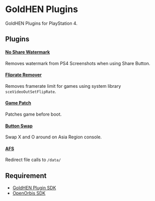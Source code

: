 # GoldHEN Plugins

GoldHEN Plugins for PlayStation 4.

## Plugins

#### [No Share Watermark](/plugin-src/no-share-watermark)

Removes watermark from PS4 Screenshots when using Share Button.

#### [Fliprate Remover](/plugin-src/no-share-watermark)

Removes framerate limit for games using system library `sceVideoOutSetFlipRate`.

#### [Game Patch](/plugin-src/game-patch)

Patches game before boot.

#### [Button Swap](/plugin-src/button-swap)

Swap X and O around on Asia Region console.

#### [AFS](/plugin-src/AFS)

Redirect file calls to `/data/`

## Requirement

- [GoldHEN Plugin SDK](https://github.com/GoldHEN/)
- [OpenOrbis SDK](https://github.com/OpenOrbis/OpenOrbis-PS4-Toolchain)

